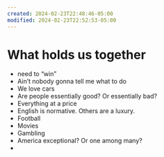 ```yaml
---
created: 2024-02-23T22:48:46-05:00
modified: 2024-02-23T22:52:53-05:00
---
```


# What holds us together

-  need to “win”
-  Ain’t nobody gonna tell me what to do
-  We love cars
-  Are people essentially good? Or essentially bad?
-  Everything at a price
-  English is normative. Others are a luxury. 
-  Football
-  Movies
-  Gambling
-   America exceptional? Or one among many?
-

